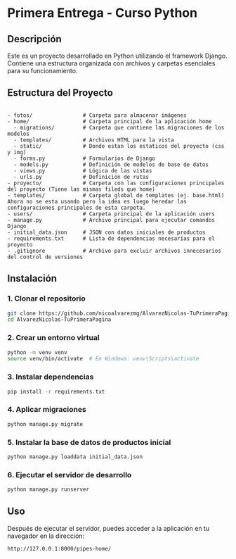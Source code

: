 # Primera Entrega - Curso Python

## Descripción

Este es un proyecto desarrollado en Python utilizando el framework Django. Contiene una estructura organizada con archivos y carpetas esenciales para su funcionamiento.

## Estructura del Proyecto

```

- fotos/                # Carpeta para almacenar imágenes
- home/                 # Carpeta principal de la aplicación home
  - migrations/         # Carpeta que contiene las migraciones de los modelos
  - templates/          # Archivos HTML para la vista
  - static/             # Donde estan los estaticos del proyecto (css y img)
  - forms.py            # Formularios de Django
  - models.py           # Definición de modelos de base de datos
  - views.py            # Lógica de las vistas
  - urls.py             # Definición de rutas
- proyecto/             # Carpeta con las configuraciones principales del proyecto (Tiene las mismas fileds que home)
- templates/            # Carpeta global de templates (ej. base.html) Ahora no se esta usando pero la idea es luego heredar las configuraciones principales de esta carpeta.
- users/                # Carpeta principal de la aplicación users
- manage.py             # Archivo principal para ejecutar comandos Django
- initial_data.json     # JSON con datos iniciales de productos
- requirements.txt      # Lista de dependencias necesarias para el proyecto
- .gitignore            # Archivo para excluir archivos innecesarios del control de versiones

```

## Instalación

### 1. Clonar el repositorio

```bash
git clone https://github.com/nicoalvarezmg/AlvarezNicolas-TuPrimeraPagina
cd AlvarezNicolas-TuPrimeraPagina
```

### 2. Crear un entorno virtual

```bash
python -m venv venv
source venv/bin/activate  # En Windows: venv\Scripts\activate
```

### 3. Instalar dependencias

```bash
pip install -r requirements.txt
```

### 4. Aplicar migraciones

```bash
python manage.py migrate
```

### 5. Instalar la base de datos de productos inicial

```bash
python manage.py loaddata initial_data.json
```

### 6. Ejecutar el servidor de desarrollo

```bash
python manage.py runserver
```

## Uso

Después de ejecutar el servidor, puedes acceder a la aplicación en tu navegador en la dirección:

```
http://127.0.0.1:8000/pipes-home/
```

